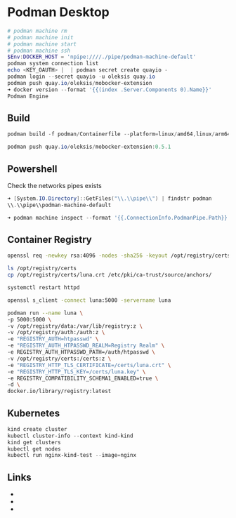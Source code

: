 # Podman Desktop

```powershell
# podman machine rm
# podman machine init
# podman machine start
# podman machine ssh
$Env:DOCKER_HOST = 'npipe:////./pipe/podman-machine-default'
podman system connection list
echo <KEY_OAUTH> |  | podman secret create quayio -
podman login --secret quayio -u oleksis quay.io
podman push quay.io/oleksis/mobocker-extension
➜ docker version --format '{{(index .Server.Components 0).Name}}'
Podman Engine
```

## Build

```powershell
podman build -f podman/Containerfile --platform=linux/amd64,linux/arm64 --build-arg TAG=0.5.1 -t quay.io/oleksis/mobocker-extension:0.5.1 .

podman push quay.io/oleksis/mobocker-extension:0.5.1
```

## Powershell

Check the networks pipes exists

```powershell
➜ [System.IO.Directory]::GetFiles("\\.\\pipe\\") | findstr podman
\\.\\pipe\\podman-machine-default

➜ podman machine inspect --format '{{.ConnectionInfo.PodmanPipe.Path}}'
```

## Container Registry

```bash
openssl req -newkey rsa:4096 -nodes -sha256 -keyout /opt/registry/certs/luna.key -x509 -days 365 -out /opt/registry/certs/luna.crt

ls /opt/registry/certs 
cp /opt/registry/certs/luna.crt /etc/pki/ca-trust/source/anchors/

systemctl restart httpd

openssl s_client -connect luna:5000 -servername luna

podman run --name luna \
-p 5000:5000 \
-v /opt/registry/data:/var/lib/registry:z \
-v /opt/registry/auth:/auth:z \
-e "REGISTRY_AUTH=htpasswd" \
-e "REGISTRY_AUTH_HTPASSWD_REALM=Registry Realm" \
-e REGISTRY_AUTH_HTPASSWD_PATH=/auth/htpasswd \
-v /opt/registry/certs:/certs:z \
-e "REGISTRY_HTTP_TLS_CERTIFICATE=/certs/luna.crt" \
-e "REGISTRY_HTTP_TLS_KEY=/certs/luna.key" \
-e REGISTRY_COMPATIBILITY_SCHEMA1_ENABLED=true \
-d \
docker.io/library/registry:latest
```

## Kubernetes

```powershell
kind create cluster
kubectl cluster-info --context kind-kind
kind get clusters
kubectl get nodes
kubectl run nginx-kind-test --image=nginx
```

## Links

- [](https://www.redhat.com/sysadmin/simple-container-registry)
- [](https://kind.sigs.k8s.io/docs/user/ingress/)
- [](https://kind.sigs.k8s.io/docs/user/local-registry/)
